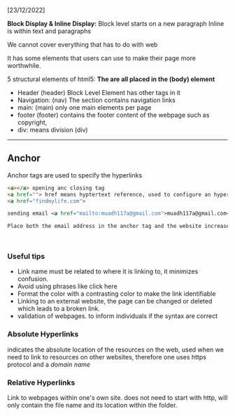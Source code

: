 [23/12/2022]

**Block Display & Inline Display:**
Block level starts on a new paragraph
Inline is within text and paragraphs

We cannot cover everything that has to do with web

It has some elements that users can use to make their page more worthwhile. 
 

5 structural elements of html5: **The are all placed in the (body) element**
- Header (header) Block Level Element has other tags in it
- Navigation: (nav) The section contains navigation links
- main: (main) only one main elements per page 
- footer (footer) contains the footer content of the webpage such as copyright, 
- div: means division (div)


---
## Anchor
Anchor tags are used to specify the hyperlinks
```html
<a></a> opening anc closing tag
<a href=""> href means hyptertext reference, used to configure an hyperlink. Which identifies the name and location of the document/file
<a href="findmylife.com">

sending email <a href="mailto:muadh117a@gmail.com">muadh117a@gmail.com</a>

Place both the email address in the anchor tag and the website increases the usability to the site visitors




```

### Useful tips
- Link name must be related to where it is linking to, it minimizes confusion. 
- Avoid using phrases like click here
- Format the color with a contrasting color to make the link identifiable
- Linking to an external website, the page can be changed or deleted which leads to a broken link. 
- validation of webpages. to inform individuals if the syntax are correct




### Absolute Hyperlinks
indicates the absolute location of the resources on the web, used when we need to link to resources on other websites, therefore one uses https protocol and a *domain name*


### Relative Hyperlinks
Link to webpages within one's own site. does not need to start with http, will only contain the file name and its location within the folder. 